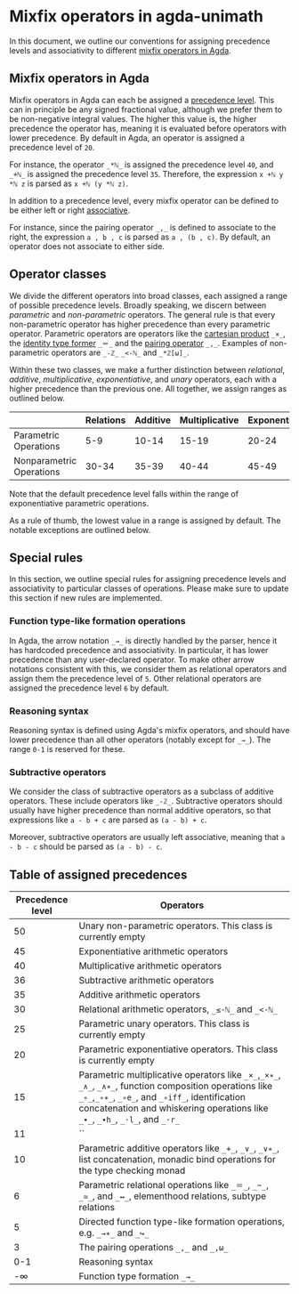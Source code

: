 # Mixfix operators in agda-unimath

In this document, we outline our conventions for assigning precedence levels and
associativity to different
[mixfix operators in Agda](https://agda.readthedocs.io/en/v2.6.3.20230805/language/mixfix-operators.html).

## Mixfix operators in Agda

Mixfix operators in Agda can each be assigned a
[precedence level](https://agda.readthedocs.io/en/v2.6.3.20230805/language/mixfix-operators.html#precedence).
This can in principle be any signed fractional value, although we prefer them to
be non-negative integral values. The higher this value is, the higher precedence
the operator has, meaning it is evaluated before operators with lower
precedence. By default in Agda, an operator is assigned a precedence level of
`20`.

For instance, the operator `_*ℕ_` is assigned the precedence level `40`, and
`_+ℕ_` is assigned the precedence level `35`. Therefore, the expression
`x +ℕ y *ℕ z` is parsed as `x +ℕ (y *ℕ z)`.

In addition to a precedence level, every mixfix operator can be defined to be
either left or right
[associative](https://agda.readthedocs.io/en/v2.6.3.20230805/language/mixfix-operators.html#associativity).

For instance, since the pairing operator `_,_` is defined to associate to the
right, the expression `a , b , c` is parsed as `a , (b , c)`. By default, an
operator does not associate to either side.

## Operator classes

We divide the different operators into broad classes, each assigned a range of
possible precedence levels. Broadly speaking, we discern between _parametric_
and _non-parametric_ operators. The general rule is that every non-parametric
operator has higher precedence than every parametric operator. Parametric
operators are operators like the
[cartesian product](foundation-core.cartesian-product-types.md) `_×_`, the
[identity type former](foundation-core.identity-types.md) `_＝_` and the
[pairing operator](foundation.dependent-pair-types.md) `_,_`. Examples of
non-parametric operators are `_-ℤ_` `_<-ℕ_` and `_*ℤ[ω]_`.

Within these two classes, we make a further distinction between _relational_,
_additive_, _multiplicative_, _exponentiative_, and _unary_ operators, each with
a higher precedence than the previous one. All together, we assign ranges as
outlined below.

|                          | Relations | Additive | Multiplicative | Exponentiative | Unary |
| ------------------------ | --------- | -------- | -------------- | -------------- | ----- |
| Parametric Operations    | 5-9       | 10-14    | 15-19          | 20-24          | 25-29 |
| Nonparametric Operations | 30-34     | 35-39    | 40-44          | 45-49          | 50-54 |

Note that the default precedence level falls within the range of exponentiative
parametric operations.

As a rule of thumb, the lowest value in a range is assigned by default. The
notable exceptions are outlined below.

## Special rules

In this section, we outline special rules for assigning precedence levels and
associativity to particular classes of operations. Please make sure to update
this section if new rules are implemented.

### Function type-like formation operations

In Agda, the arrow notation `_→_` is directly handled by the parser, hence it
has hardcoded precedence and associativity. In particular, it has lower
precedence than any user-declared operator. To make other arrow notations
consistent with this, we consider them as relational operators and assign them
the precedence level of `5`. Other relational operators are assigned the
precedence level `6` by default.

### Reasoning syntax

Reasoning syntax is defined using Agda's mixfix operators, and should have lower
precedence than all other operators (notably except for `_→_`). The range `0-1`
is reserved for these.

### Subtractive operators

We consider the class of subtractive operators as a subclass of additive
operators. These include operators like `_-ℤ_`. Subtractive operators should
usually have higher precedence than normal additive operators, so that
expressions like `a - b + c` are parsed as `(a - b) + c`.

Moreover, subtractive operators are usually left associative, meaning that
`a - b - c` should be parsed as `(a - b) - c`.

## Table of assigned precedences

| Precedence level | Operators                                                                                                                                                                                                                                    |
| ---------------- | -------------------------------------------------------------------------------------------------------------------------------------------------------------------------------------------------------------------------------------------- |
| 50               | Unary non-parametric operators. This class is currently empty                                                                                                                                                                                |
| 45               | Exponentiative arithmetic operators                                                                                                                                                                                                          |
| 40               | Multiplicative arithmetic operators                                                                                                                                                                                                          |
| 36               | Subtractive arithmetic operators                                                                                                                                                                                                             |
| 35               | Additive arithmetic operators                                                                                                                                                                                                                |
| 30               | Relational arithmetic operators, `_≤-ℕ_` and `_<-ℕ_`                                                                                                                                                                                         |
| 25               | Parametric unary operators. This class is currently empty                                                                                                                                                                                    |
| 20               | Parametric exponentiative operators. This class is currently empty                                                                                                                                                                           |
| 15               | Parametric multiplicative operators like `_×_`,`_×∗_`, `_∧_`, `_∧∗_`, function composition operations like `_∘_`,`_∘∗_`, `_∘e_`, and `_∘iff_`, identification concatenation and whiskering operations like `_∙_`, `_∙h_`, `_·l_`, and `_·r_` |
| 11               | ``                                                                                                                                                                                                                                           |
| 10               | Parametric additive operators like `_+_`, `_∨_`, `_∨∗_`, list concatenation, monadic bind operations for the type checking monad                                                                                                             |
| 6                | Parametric relational operations like `_＝_`, `_~_`, `_≃_`, and `_↔_`, elementhood relations, subtype relations                                                                                                                              |
| 5                | Directed function type-like formation operations, e.g. `_→∗_` and `_↪_`                                                                                                                                                                      |
| 3                | The pairing operations `_,_` and `_,ω_`                                                                                                                                                                                                      |
| 0-1              | Reasoning syntax                                                                                                                                                                                                                             |
| -∞               | Function type formation `_→_`                                                                                                                                                                                                                |
